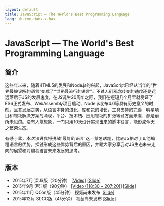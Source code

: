 ```yaml
---
layout: default
title: JavaScript — The World's Best Programming Language
lang: zh-cmn-Hans-x-hax
---
```


# JavaScript — The World's Best Programming Language

## 简介

这些年以来，随着HTML5的发展和Node.js的兴起，JavaScript已经从当年的“世界最被误解的语言”变成了“世界最流行的语言”。不过人们观念转变的速度还是远远落后于JS的发展速度，在JS诞生20周年之际，我们在短短几个月里就见证了ES6正式发布、WebAssembly项目启动、Node.js发布4.0等具有历史意义的时刻。且其发展之势，从语言本身的进化，库和包的增长，工具支持的完善，明星项目和领域解决方案的涌现，平台、技术栈、应用领域的扩张等诸方面来看，都是前所未见的。没有人能想象，一门只用10天设计实现出来的脚本语言，能形成今天之繁荣生态。

有感于此，本次演讲我将挑战“最好的语言”这一禁忌话题，比较JS相对于其他编程语言的优势，探讨形成这些优势背后的原因，并跟大家分享我对JS生态未来走向的展望和对编程语言未来发展的思考。

## 版本

 - 2015年7月 深JS版（20分钟） [[Video]](http://v.youku.com/v_show/id_XMTMwMzI5ODc4MA==.html) [[Slide]](slide?shenjs)
 - 2015年9月 沪江版（90分钟） [[Video (118:30 ~ 207:20)]](http://www.cctalk.com/course/152391648137/) [[Slide]](slide?hujiang)
 - 2015年11月 QCon版（45分钟） 视频尚未发布 [[Slide]](slide?qcon)
 - 2015年12月 SDCC版（45分钟） 视频尚未发布 [[Slide]](slide?sdcc)
